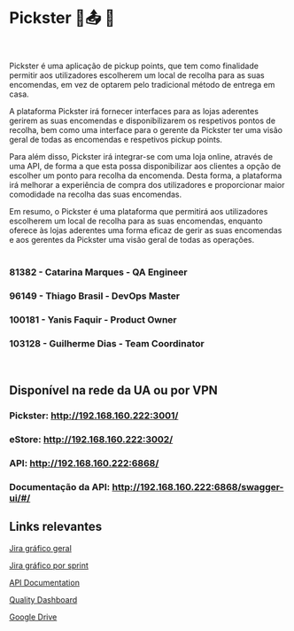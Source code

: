 # Pickster :round_pushpin::outbox_tray: :gift: 

<br>
<p> Pickster é uma aplicação de pickup points, que tem como finalidade permitir aos utilizadores escolherem um local de recolha para as suas encomendas, em vez de optarem pelo tradicional método de entrega em casa. <br>
<p> A plataforma Pickster irá fornecer interfaces para as lojas aderentes gerirem as suas encomendas e disponibilizarem os respetivos pontos de recolha, bem como uma interface para o gerente da Pickster ter uma visão geral de todas as encomendas e respetivos pickup points. <br>
<p> Para além disso, Pickster irá integrar-se com uma loja online, através de uma API, de forma a que esta possa disponibilizar aos clientes a opção de escolher um ponto para recolha da encomenda. Desta forma, a plataforma irá melhorar a experiência de compra dos utilizadores e proporcionar maior comodidade na recolha das suas encomendas. <br>

<p> Em resumo, o Pickster é uma plataforma que permitirá aos utilizadores escolherem um local de recolha para as suas encomendas, enquanto oferece às lojas aderentes uma forma eficaz de gerir as suas encomendas e aos gerentes da Pickster uma visão geral de todas as operações. <br>


  
<br>

### 81382 - Catarina Marques - QA Engineer
### 96149 - Thiago Brasil - DevOps Master
### 100181 - Yanis Faquir - Product Owner 
### 103128 - Guilherme Dias - Team Coordinator

<br>


## Disponível na rede da UA ou por VPN

### Pickster: http://192.168.160.222:3001/
### eStore: http://192.168.160.222:3002/
### API: http://192.168.160.222:6868/
### Documentação da API: http://192.168.160.222:6868/swagger-ui/#/

## Links relevantes
[Jira gráfico geral](https://tqspickster.atlassian.net/jira/software/projects/PICK/boards/1/reports/cumulative)

[Jira gráfico por sprint](https://tqspickster.atlassian.net/jira/software/projects/PICK/boards/1/reports/burndown?source=sidebar)
  
[API Documentation]()
  
[Quality Dashboard]()
  
[Google Drive](https://drive.google.com/drive/folders/1fBhlVaauZFbVLYYLIWK9Hazx701Cvmov)
  
  
  
  

  

  

